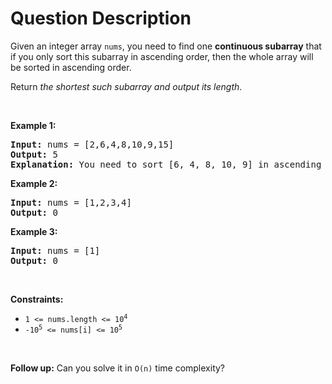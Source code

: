 # Question Description

<p>Given an integer array <code>nums</code>, you need to find one <b>continuous subarray</b> that if you only sort this subarray in ascending order, then the whole array will be sorted in ascending order.</p>

<p>Return <em>the shortest such subarray and output its length</em>.</p>

<p>&nbsp;</p>
<p><strong>Example 1:</strong></p>

<pre>
<strong>Input:</strong> nums = [2,6,4,8,10,9,15]
<strong>Output:</strong> 5
<strong>Explanation:</strong> You need to sort [6, 4, 8, 10, 9] in ascending order to make the whole array sorted in ascending order.
</pre>

<p><strong>Example 2:</strong></p>

<pre>
<strong>Input:</strong> nums = [1,2,3,4]
<strong>Output:</strong> 0
</pre>

<p><strong>Example 3:</strong></p>

<pre>
<strong>Input:</strong> nums = [1]
<strong>Output:</strong> 0
</pre>

<p>&nbsp;</p>
<p><strong>Constraints:</strong></p>

<ul>
	<li><code>1 &lt;= nums.length &lt;= 10<sup>4</sup></code></li>
	<li><code>-10<sup>5</sup> &lt;= nums[i] &lt;= 10<sup>5</sup></code></li>
</ul>

<p>&nbsp;</p>
<strong>Follow up:</strong> Can you solve it in <code>O(n)</code> time complexity?